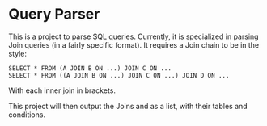 ﻿# Query Parser
This is a project to parse SQL queries. Currently, it is specialized in parsing Join queries (in a fairly specific format).
It requires a Join chain to be in the style:
```
SELECT * FROM (A JOIN B ON ...) JOIN C ON ...
SELECT * FROM ((A JOIN B ON ...) JOIN C ON ...) JOIN D ON ...
```
With each inner join in brackets. 

This project will then output the Joins and as a list, with their tables and conditions.